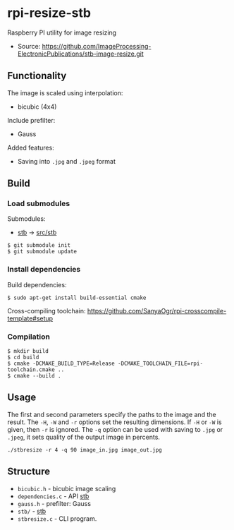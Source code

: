 # rpi-resize-stb
Raspberry PI utility for image resizing
- Source: https://github.com/ImageProcessing-ElectronicPublications/stb-image-resize.git


## Functionality

The image is scaled using interpolation:
- bicubic (4x4)

Include prefilter:
- Gauss

Added features:
- Saving into `.jpg` and `.jpeg` format


## Build

### Load submodules

Submodules:
- [stb](https://github.com/nothings/stb.git) -> [src/stb](src/stb)

```shell
$ git submodule init
$ git submodule update
```

### Install dependencies

Build dependencies:
```shell
$ sudo apt-get install build-essential cmake
```
Cross-compiling toolchain: https://github.com/SanyaOgr/rpi-crosscompile-template#setup

### Compilation

```shell
$ mkdir build
$ cd build
$ cmake -DCMAKE_BUILD_TYPE=Release -DCMAKE_TOOLCHAIN_FILE=rpi-toolchain.cmake ..
$ cmake --build .
```


## Usage

The first and second parameters specify the paths to the image and the result. The `-H`, `-W` and `-r` options set the resulting dimensions. If `-H` or `-W` is given, then `-r` is ignored. The `-q` option can be used with saving to `.jpg` or `.jpeg`, it sets quality of the output image in percents.

```shell
./stbresize -r 4 -q 90 image_in.jpg image_out.jpg
```

## Structure

- `bicubic.h` - bicubic image scaling
- `dependencies.c` - API [stb](https://github.com/nothings/stb.git)
- `gauss.h` - prefilter: Gauss
- `stb/` - [stb](https://github.com/nothings/stb.git)
- `stbresize.c` - CLI program.
